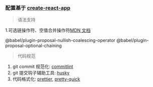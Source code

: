 ### 配置基于 [create-react-app](https://github.com/facebook/create-react-app)
 
> 语法支持

1.可选链操作符、空值合并操作符[MDN 文档](https://developer.mozilla.org/zh-CN/docs/Web/JavaScript/Reference/Operators/%E5%8F%AF%E9%80%89%E9%93%BE)

@babel/plugin-proposal-nullish-coalescing-operator
@babel/plugin-proposal-optional-chaining

> 代码规范

1. git commit 规范化: [commitlint](https://commitlint.js.org/#/)
2. git 提交钩子辅助工具: [husky](https://github.com/typicode/husky#readme)
3. 代码格式化: [prettier](https://prettier.io/), [pretty-quick](https://github.com/azz/pretty-quick#readme)
